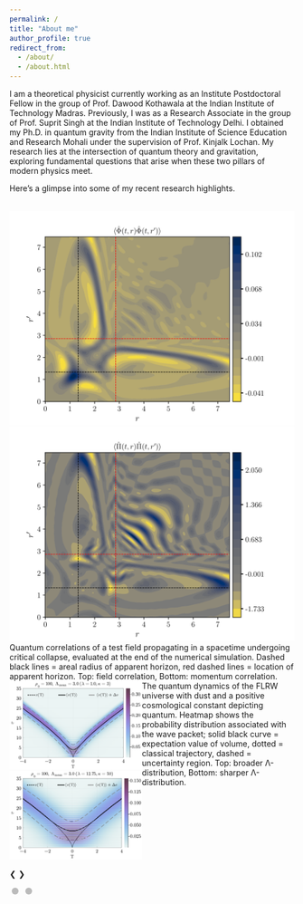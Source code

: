 ```yaml
---
permalink: /
title: "About me"
author_profile: true
redirect_from: 
  - /about/
  - /about.html
---
```


I am a theoretical physicist currently working as an Institute Postdoctoral Fellow in the group of Prof. Dawood Kothawala at the Indian Institute of Technology Madras. Previously, I was as a Research Associate in the group of Prof. Suprit Singh at the Indian Institute of Technology Delhi. I obtained my Ph.D. in quantum gravity from the Indian Institute of Science Education and Research Mohali under the supervision of Prof. Kinjalk Lochan. My research lies at the intersection of quantum theory and gravitation, exploring fundamental questions that arise when these two pillars of modern physics meet.

Here’s a glimpse into some of my recent research highlights.

<!-- BEGIN SLIDESHOW SECTION -->
<section class="slideshow-wrapper">
<!-- Slideshow CSS -->
<style>
.slideshow-container {
  position: relative;
  max-width: 100%;
  margin: 2rem auto;
}

.slideshow-container .slide {
  display: none;
  justify-content: center;
  align-items: center;
  flex-direction: column;
  margin: auto;
  text-align: center;  /* Optional: helps with captions */
}

.slideshow-container .slide-images {
  display: flex;
  justify-content: center;
  flex-wrap: wrap;
  gap: 10px;
}

.slideshow-container .slide-images img {
  width: 45%;
  border-radius: 6px;
}

.slideshow-container .caption {
  font-style: italic;
  margin-top: 0.5rem;
  text-align: center;
  font-size: 0.95rem; 
  max-width: 90%;
  margin-left: auto;
  margin-right: auto;
}

.slideshow-container .prev, .next {
  cursor: pointer;
  position: absolute;
  top: 45%;
  padding: 10px;
  color: black;
  font-weight: bold;
  font-size: 18px;
  background: rgba(240,240,240,0.8);
  border-radius: 4px;
  user-select: none;
  z-index: 2;
}
.slideshow-container .prev:hover, .next:hover {
  background: #ccc;
}
.slideshow-container .prev { left: 0; }
.slideshow-container .next { right: 0; }

.slideshow-container .dots {
  text-align: center;
  margin-top: 1rem;
}
.slideshow-container .dot {
  cursor: pointer;
  height: 12px;
  width: 12px;
  margin: 0 4px;
  background-color: #bbb;
  border-radius: 50%;
  display: inline-block;
  transition: background-color 0.3s;
}
.slideshow-container .dot.active {
  background-color: #333;
}

@media screen and (max-width: 600px) {
  .caption {
    font-size: 0.8rem !important;
  }

  .slide-images img {
    width: 90% !important;
  }
}

</style>

<div class="slideshow-container" id="slideshow">

  <div class="slide">
    <div class="slide-images">
      <img src="/images/contour_plot_A=5.0.png" alt="Field Correlation" />
      <img src="/images/contour_plot_A=5.0_m.png" alt="Momentum Correlation" />
    </div>
    <div class="caption">
      Quantum correlations of a test field propagating in a spacetime undergoing critical collapse, evaluated at the end of the numerical simulation. Dashed black lines = areal radius of apparent horizon, red dashed lines = location of apparent horizon. Top: field correlation, Bottom: momentum correlation.
    </div>
  </div>
  
  <div class="slide" style="display: flex;">
    <div class="slide-images">
      <img src="/images/QC1.png" alt="QC1" />
      <img src="/images/QC2.png" alt="QC2" />
    </div>
    <div class="caption">
      The quantum dynamics of the FLRW universe with dust and a positive cosmological constant depicting quantum. Heatmap shows the probability distribution associated with the wave packet; solid black curve = expectation value of volume, dotted = classical trajectory, dashed = uncertainty region. Top: broader Λ-distribution, Bottom: sharper Λ-distribution.
    </div>
  </div>
  
<!-- This section describes my research projects in quantum gravity -->
<!--  <div class="slide"> -->
<!--    <div class="slide-images"> -->
<!--      <img src="/images/QC3.png" alt="QC3" /> -->
<!--      <img src="/images/QC4.png" alt="QC4" /> -->
<!--    </div> -->
<!--    <div class="caption"> -->
<!--            The quantum dynamics of the FLRW universe with dust and a negative cosmological constant showing cyclic evolution. Heatmap shows the probability distribution associated with the wave packet; solid black curve = expectation value of volume, dotted = classical trajectory, dashed = uncertainty region. Top: coherent wave packet, Bottom: Gaussian wave packet with same mean Λ but sharper width. -->
<!--    </div> -->
<!--  </div> -->

  <a class="prev" onclick="plusSlides(-1)">❮ </a>
  <a class="next" onclick="plusSlides(1)"> ❯</a>

  <div class="dots">
    <span class="dot" onclick="currentSlide(0)"></span>
    <span class="dot" onclick="currentSlide(1)"></span>
  </div>
</div>

<script>
let slideIndex = 0;
let slides, dots, slideshow, timer;

function showSlide(n) {
  slides.forEach((slide, i) => {
    slide.style.display = i === n ? "flex" : "none";
    dots[i].classList.toggle("active", i === n);
  });
  slideIndex = n;
}

function plusSlides(n) {
  slideIndex = (slideIndex + n + slides.length) % slides.length;
  showSlide(slideIndex);
}

function currentSlide(n) {
  showSlide(n);
}

function autoSlide() {
  plusSlides(1);
}

function startAutoSlide() {
  timer = setInterval(autoSlide, 6000);
}

function pauseAutoSlide() {
  clearInterval(timer);
}

document.addEventListener("DOMContentLoaded", function () {
  slides = document.querySelectorAll(".slide");
  dots = document.querySelectorAll(".dot");
  slideshow = document.getElementById("slideshow");

  slideshow.addEventListener("mouseenter", pauseAutoSlide);
  slideshow.addEventListener("mouseleave", startAutoSlide);

  showSlide(slideIndex);
  startAutoSlide();
});
</script>

</section>
<!-- END SLIDESHOW SECTION -->


